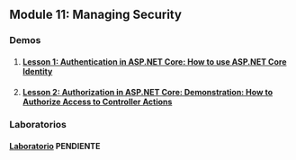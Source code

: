 ## Module 11: Managing Security

### Demos

1. #### [Lesson 1: Authentication in ASP.NET Core: How to use ASP.NET Core Identity](Democode/01_IdentityExample_begin)

2. #### [Lesson 2: Authorization in ASP.NET Core: Demonstration: How to Authorize Access to Controller Actions](Democode/02_AuthorizeExample_begin)


### Laboratorios

  #### [Laboratorio](Labs)  PENDIENTE
